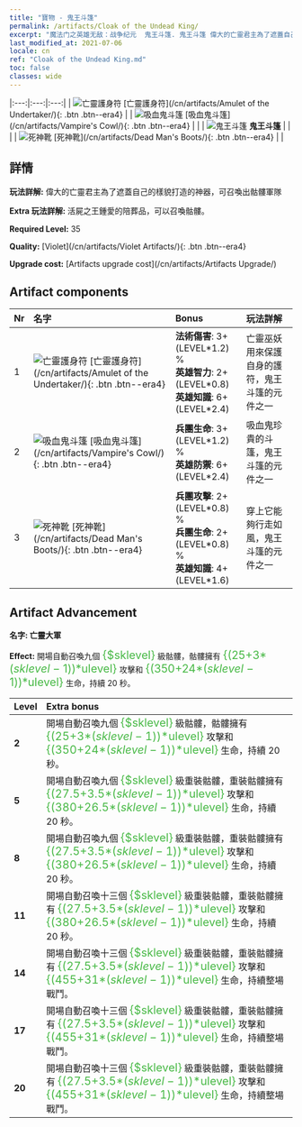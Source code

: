 ```yaml
---
title: "寶物 - 鬼王斗篷"
permalink: /artifacts/Cloak of the Undead King/
excerpt: "魔法门之英雄无敌：战争纪元  鬼王斗篷. 鬼王斗篷 偉大的亡靈君主為了遮蓋自己的樣貌打造的神器，可召喚出骷髏軍隊"
last_modified_at: 2021-07-06
locale: cn
ref: "Cloak of the Undead King.md"
toc: false
classes: wide
---
```


  |:---:|:---:|:---:| 
  | ![亡靈護身符](/images/t/artifact_40321.png) [亡靈護身符](/cn/artifacts/Amulet of the Undertaker/){: .btn .btn--era4} |   | ![吸血鬼斗篷](/images/t/artifact_40322.png) [吸血鬼斗篷](/cn/artifacts/Vampire's Cowl/){: .btn .btn--era4} | 
  |   | ![鬼王斗篷](/images/t/icon_artifact_32.png) **鬼王斗篷** |  | 
  |   | ![死神靴](/images/t/artifact_40323.png) [死神靴](/cn/artifacts/Dead Man's Boots/){: .btn .btn--era4} |   | 


## 詳情

 **玩法詳解:** 偉大的亡靈君主為了遮蓋自己的樣貌打造的神器，可召喚出骷髏軍隊

 **Extra 玩法詳解:** 活屍之王鍾愛的陪葬品，可以召喚骷髏。

 **Required Level:** 35

 **Quality:** [Violet](/cn/artifacts/Violet Artifacts/){: .btn .btn--era4}

 **Upgrade cost:** [Artifacts upgrade cost](/cn/artifacts/Artifacts Upgrade/)



## Artifact components

  | Nr |    名字    |   Bonus | 玩法詳解 | 
  |:---|:-----------|:--------|:------------| 
  | 1 | ![亡靈護身符](/images/t/artifact_40321.png) [亡靈護身符](/cn/artifacts/Amulet of the Undertaker/){: .btn .btn--era4} | **法術傷害**: 3+(LEVEL\*1.2) %<br/>**英雄智力**: 2+(LEVEL\*0.8)<br/>**英雄知識**: 6+(LEVEL\*2.4) | 亡靈巫妖用來保護自身的護符，鬼王斗篷的元件之一 | 
  | 2 | ![吸血鬼斗篷](/images/t/artifact_40322.png) [吸血鬼斗篷](/cn/artifacts/Vampire's Cowl/){: .btn .btn--era4} | **兵團生命**: 3+(LEVEL\*1.2) %<br/>**英雄防禦**: 6+(LEVEL\*2.4) | 吸血鬼珍貴的斗篷，鬼王斗篷的元件之一 | 
  | 3 | ![死神靴](/images/t/artifact_40323.png) [死神靴](/cn/artifacts/Dead Man's Boots/){: .btn .btn--era4} | **兵團攻擊**: 2+(LEVEL\*0.8) %<br/>**兵團生命**: 2+(LEVEL\*0.8) %<br/>**英雄知識**: 4+(LEVEL\*1.6) | 穿上它能夠行走如風，鬼王斗篷的元件之一 | 


## Artifact Advancement

 **名字: 亡靈大軍**

 **Effect:** 開場自動召喚九個 <span style="color: #48b946;font-size:20px">{$sklevel}</span> 級骷髏，骷髏擁有 <span style="color: #48b946;font-size:20px">{(25+3*($sklevel-1))*$ulevel}</span> 攻擊和 <span style="color: #48b946;font-size:20px">{(350+24*($sklevel-1))*$ulevel}</span> 生命，持續 20 秒。

  |  Level  |    Extra bonus  | 
  |:--------|:----------------| 
  | **2** | 開場自動召喚九個 <span style="color: #48b946;font-size:20px">{$sklevel}</span> 級骷髏，骷髏擁有 <span style="color: #48b946;font-size:20px">{(25+3*($sklevel-1))*$ulevel}</span> 攻擊和 <span style="color: #48b946;font-size:20px">{(350+24*($sklevel-1))*$ulevel}</span> 生命，持續 20 秒。 | 
  | **5** | 開場自動召喚九個 <span style="color: #48b946;font-size:20px">{$sklevel}</span> 級重裝骷髏，重裝骷髏擁有 <span style="color: #48b946;font-size:20px">{(27.5+3.5*($sklevel-1))*$ulevel}</span> 攻擊和 <span style="color: #48b946;font-size:20px">{(380+26.5*($sklevel-1))*$ulevel}</span> 生命，持續 20 秒。 | 
  | **8** | 開場自動召喚九個 <span style="color: #48b946;font-size:20px">{$sklevel}</span> 級重裝骷髏，重裝骷髏擁有 <span style="color: #48b946;font-size:20px">{(27.5+3.5*($sklevel-1))*$ulevel}</span> 攻擊和 <span style="color: #48b946;font-size:20px">{(380+26.5*($sklevel-1))*$ulevel}</span> 生命，持續 20 秒。 | 
  | **11** | 開場自動召喚十三個 <span style="color: #48b946;font-size:20px">{$sklevel}</span> 級重裝骷髏，重裝骷髏擁有 <span style="color: #48b946;font-size:20px">{(27.5+3.5*($sklevel-1))*$ulevel}</span> 攻擊和 <span style="color: #48b946;font-size:20px">{(380+26.5*($sklevel-1))*$ulevel}</span> 生命，持續 20 秒。 | 
  | **14** | 開場自動召喚十三個 <span style="color: #48b946;font-size:20px">{$sklevel}</span> 級重裝骷髏，重裝骷髏擁有 <span style="color: #48b946;font-size:20px">{(27.5+3.5*($sklevel-1))*$ulevel}</span> 攻擊和 <span style="color: #48b946;font-size:20px">{(455+31*($sklevel-1))*$ulevel}</span> 生命，持續整場戰鬥。 | 
  | **17** | 開場自動召喚十三個 <span style="color: #48b946;font-size:20px">{$sklevel}</span> 級重裝骷髏，重裝骷髏擁有 <span style="color: #48b946;font-size:20px">{(27.5+3.5*($sklevel-1))*$ulevel}</span> 攻擊和 <span style="color: #48b946;font-size:20px">{(455+31*($sklevel-1))*$ulevel}</span> 生命，持續整場戰鬥。 | 
  | **20** | 開場自動召喚十三個 <span style="color: #48b946;font-size:20px">{$sklevel}</span> 級重裝骷髏，重裝骷髏擁有 <span style="color: #48b946;font-size:20px">{(27.5+3.5*($sklevel-1))*$ulevel}</span> 攻擊和 <span style="color: #48b946;font-size:20px">{(455+31*($sklevel-1))*$ulevel}</span> 生命，持續整場戰鬥。 | 

